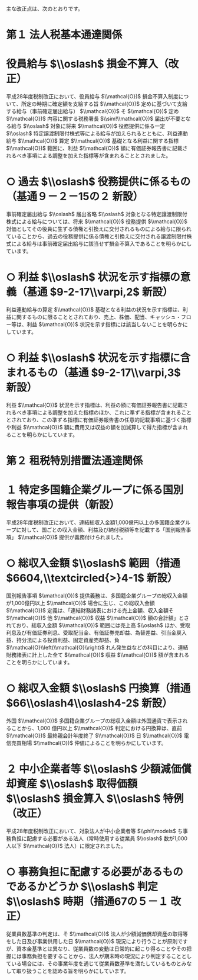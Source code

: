 主な改正点は、次のとおりです。

# 第１ 法人税基本通達関係

# 役員給与 $\\oslash$ 損金不算入（改正）

平成28年度税制改正において、役員給与 $\\mathcal{O})$ 損金不算入制度について、所定の時期に確定額を支給する旨 $\\mathcal{O})$ 定めに基づいて支給する給与（事前確定届出給与） $\\mathcal{O})$ そ $\\mathcal{O})$ 定め $\\mathcal{O})$ 内容に関する税務署長 $\\sim!\\mathcal{O})$ 届出が不要となる給与 $\\oslash$ 対象に将来 $\\mathcal{O})$ 役務提供に係る一定 $\\oslash$ 特定譲渡制限付株式等による給与が加えられるとともに、利益連動給与 $\\mathcal{O})$ 算定 $\\mathcal{O})$ 基礎となる利益に関する指標 $\\mathcal{O})$ 範囲に、利益 $\\mathcal{O})$ 額に有価証券報告書に記載されるべき事項による調整を加えた指標等が含まれることとされました。

# ○ 過去 $\\oslash$ 役務提供に係るもの（基通９－２－15の２ 新設）

事前確定届出給与 $\\oslash$ 届出省略 $\\oslash$ 対象となる特定譲渡制限付株式による給与については、将来 $\\mathcal{O})$ 役務提供 $\\mathcal{O})$ 対価としてその役員に生ずる債権と引換えに交付されるものによる給与に限られていることから、過去の役務提供に係る債権と引換えに交付される譲渡制限付株式による給与は事前確定届出給与に該当せず損金不算入であることを明らかにしています。

# ○ 利益 $\\oslash$ 状況を示す指標の意義（基通 $9-2-17\\varpi,2$ 新設）

利益連動給与の算定 $\\mathcal{O})$ 基礎となる利益の状況を示す指標は、利益に関するものに限ることとされており、売上、株価、配当、キャッシュ・フロー等は、利益 $\\mathcal{O})$ 状況を示す指標には該当しないことを明らかにしています。

# ○ 利益 $\\oslash$ 状況を示す指標に含まれるもの（基通 $9-2-17\\varpi,3$ 新設）

利益 $\\mathcal{O})$ 状況を示す指標は、利益の額に有価証券報告書に記載されるべき事項による調整を加えた指標のほか、これに準ずる指標が含まれることとされており、この準ずる指標に有価証券報告書の任意的記載事項に基づく指標や利益 $\\mathcal{O})$ 額に費用又は収益の額を加減算して得た指標が含まれることを明らかにしています。

# 第２ 租税特別措置法通達関係

# １ 特定多国籍企業グループに係る国別報告事項の提供（新設）

平成28年度税制改正において、連結総収入金額1,000億円以上の多国籍企業グループに対して、国ごとの収入金額、利益及び納付税額等を記載する「国別報告事項」 $\\mathcal{O})$ 提供が義務付けられました。

# ○ 総収入金額 $\\oslash$ 範囲（措通 $6604,\\textcircled{>}4-1$ 新設）

国別報告事項 $\\mathcal{O})$ 提供義務は、多国籍企業グループの総収入金額が1,000億円以上 $\\mathcal{O})$ 場合に生じ、この総収入金額 $\\mathcal{O})$ 定義は、「連結財務諸表における売上金額、収入金額そ $\\mathcal{O})$ 他 $\\mathcal{O})$ 収益 $\\mathcal{O})$ 額の合計額」とされており、総収入金額 $\\mathcal{O})$ 範囲には売上高 $\\oslash$ ほか、受取利息及び有価証券利息、受取配当金、有価証券売却益、為替差益、引当金戻入益、持分法による投資利益、固定資産売却益、負 $\\mathcal{O}\\left(\\mathcal{O}\\right)$ れん発生益などの科目により、連結財務諸表に計上した全て $\\mathcal{O})$ 収益 $\\mathcal{O})$ 額が含まれることを明らかにしています。

# ○ 総収入金額 $\\oslash$ 円換算（措通 $66\\oslash4\\oslash4-2$ 新設）

外国 $\\mathcal{O})$ 多国籍企業グループの総収入金額は外国通貨で表示されることから、1,000 億円以上 $\\mathcal{O})$ 判定における円換算は、直前 $\\mathcal{O})$ 最終親会計年度終了 $\\mathcal{O})$ 日 $\\mathcal{O})$ 電信売買相場 $\\mathcal{O})$ 仲値によることを明らかにしています。

# ２ 中小企業者等 $\\oslash$ 少額減価償却資産 $\\oslash$ 取得価額 $\\oslash$ 損金算入 $\\oslash$ 特例（改正）

平成28年度税制改正において、対象法人が中小企業者等 $\\phi\\models$ ち事務負担に配慮する必要がある法人（常時使用する従業員 $\\oslash$ 数が1,000人以下 $\\mathcal{O})$ 法人）に限定されました。

# ○ 事務負担に配慮する必要があるものであるかどうか $\\oslash$ 判定 $\\oslash$ 時期（措通67の５－１ 改正）

従業員数基準の判定は、そ $\\mathcal{O})$ 法人が少額減価償却資産の取得等をした日及び事業供用した日 $\\mathcal{O})$ 現況により行うことが原則ですが、資本金基準とは異なり、従業員数の変動は日常的に起こり得ることやその把握には事務負担を要することから、法人が期末時の現況により判定することとしている場合には、その事業年度を通じて従業員数基準を満たしているものとみなして取り扱うことを認める旨を明らかにしています。